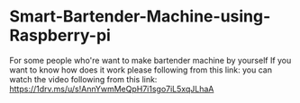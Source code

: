 # Smart-Bartender-Machine-using-Raspberry-pi
For some people who're want to make bartender machine by yourself If you want to know how does it work please following from this link: you can watch the video following from this link:
https://1drv.ms/u/s!AnnYwmMeQpH7i1sgo7iL5xqJLhaA
